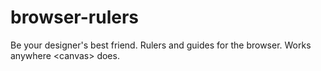 browser-rulers
==============

Be your designer&#39;s best friend.  Rulers and guides for the browser.  Works anywhere &lt;canvas&gt; does.